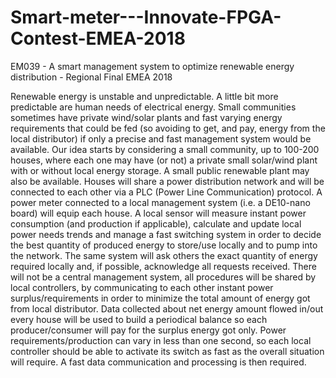 # Smart-meter---Innovate-FPGA-Contest-EMEA-2018
EM039 - A smart management system to optimize renewable energy distribution - Regional Final EMEA 2018

Renewable energy is unstable and unpredictable. A little bit more predictable are human needs of electrical energy. Small communities sometimes have private wind/solar plants and fast varying energy requirements that could be fed (so avoiding to get, and pay, energy from the local distributor) if only a precise and fast management system would be available.
Our idea starts by considering a small community, up to 100-200 houses, where each one may have (or not) a private small solar/wind plant with or without local energy storage. A small public renewable plant may also be available.
Houses will share a power distribution network and will be connected to each other via a PLC (Power Line Communication) protocol. A power meter connected to a local management system (i.e. a DE10-nano board) will equip each house. A local sensor will measure instant power consumption (and production if applicable), calculate and update local power needs trends and manage a fast switching system in order to decide the best quantity of produced energy to store/use locally and to pump into the network. The same system will ask others the exact quantity of energy required locally and, if possible, acknowledge all requests received.
There will not be a central management system, all procedures will be shared by local controllers, by communicating to each other instant power surplus/requirements in order to minimize the total amount of energy got from local distributor.
Data collected about net energy amount flowed in/out every house will be used to build a periodical balance so each producer/consumer will pay for the surplus energy got only.
Power requirements/production can vary in less than one second, so each local controller should be able to activate its switch as fast as the overall situation will require. A fast data communication and processing is then required.
